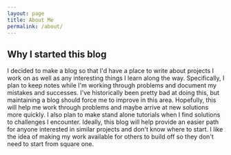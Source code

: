 ```yaml
---
layout: page
title: About Me
permalink: /about/
---
```




## Why I started this blog

I decided to make a blog so that I'd have a place to write about projects I work on as well as any interesting things I learn along the way. Specifically, I plan to keep notes while I'm working through problems and document my mistakes and successes. I've historically been pretty bad at doing this, but maintaining a blog should force me to improve in this area. Hopefully, this will help me work through problems and maybe arrive at new solutions more quickly. I also plan to make stand alone tutorials when I find solutions to challenges I encounter. Ideally, this blog will help provide an easier path for anyone interested in similar projects and don't know where to start. I like the idea of making my work available for others to build off so they don't need to start from square one. 
